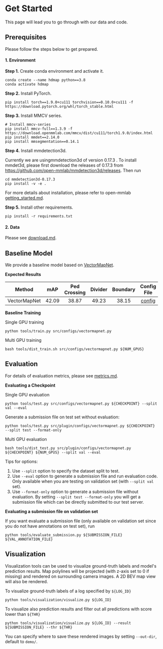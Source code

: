 # Get Started 

This page will lead you to go through with our data and code.



## Prerequisites

Please follow the steps below to get prepared.

#### 1. Environment

**Step 1.** Create conda environment and activate it.

```
conda create --name hdmap python==3.8
conda activate hdmap
```

**Step 2.** Install PyTorch.

```
pip install torch==1.9.0+cu111 torchvision==0.10.0+cu111 -f https://download.pytorch.org/whl/torch_stable.html
```

**Step 3.** Install MMCV series.

```
# Install mmcv-series
pip install mmcv-full==1.3.9 -f https://download.openmmlab.com/mmcv/dist/cu111/torch1.9.0/index.html
pip install mmdet==2.14.0
pip install mmsegmentation==0.14.1
```

**Step 4.** Install mmdetection3d.

Currently we are usingmmdetection3d of  version 0.17.3 . To install mmdet3d, please first download the releases of 0.17.3 from https://github.com/open-mmlab/mmdetection3d/releases. Then run

```
cd mmdetection3d-0.17.3
pip install -v -e .
```

For more details about installation, please refer to open-mmlab [getting_started.md](https://github.com/open-mmlab/mmdetection3d/blob/master/docs/en/getting_started.md).

**Step 5.** Install other requirements.

```
pip install -r requirements.txt
```



#### 2. Data

Please see [download.md](./download.md).



## Baseline Model

We provide a baseline model based on [VectorMapNet](https://arxiv.org/abs/2206.08920). 

**Expected Results**

|    Method    |  mAP  | Ped Crossing | Divider | Boundary | Config File | Ckpt |
| :----------: | :---: | :----------: | :-----: | :------: | :---------: | :--: |
| VectorMapNet | 42.09 |    38.87     |  49.23  |  38.15   | [config]()  |      |

**Baseline Training**

Single GPU training

```
python tools/train.py src/configs/vectormapnet.py
```

Multi GPU training

```
bash tools/dist_train.sh src/configs/vectormapnet.py ${NUM_GPUS}
```



## Evaluation

For details of evaluation metrics, please see [metrics.md](./metrics.md).

**Evaluating a Checkpoint**

Single GPU evaluation

```
python tools/test.py src/configs/vectormapnet.py ${CHECKPOINT} --split val --eval
```

Generate a submission file on test set without evaluation:

```
python tools/test.py src/plugin/configs/vectormapnet.py ${CHECKPOINT} --split test --format-only
```

Multi GPU evaluation

```
bash tools/dist_test.py src/plugin/configs/vectormapnet.py ${CHECKPOINT} ${NUM_GPUS} --split val --eval
```

Tips for options:

1. Use `--split` option to specify the dataset split to test.
2. Use `--eval` option to generate a submission file and run evaluation code. Only available when you are testing on validation set (with `--split val` set).
3. Use `--format-only` option to generate a submission file without evaluation. By setting `--split test --format-only` you will get a submission file which can be directly submitted to our test server.



**Evaluating a submission file on validation set**

If you want evaluate a submission file (only available on validation set since you do not have annotations on test set), run

```
python tools/evaluate_submission.py ${SUBMISSION_FILE} ${VAL_ANNOTATION_FILE}
```



## Visualization

Visualization tools can be used to visualize ground-truth labels and model's prediction results. Map polylines will be projected (with z-axis set to 0 if missing) and rendered on surrounding camera images. A 2D BEV map view will also be rendered.



To visualize ground-truth labels of a log specified by `${LOG_ID} `

```
python tools/visualization/visualize.py ${LOG_ID} 
```

To visualize also prediction results and filter out all predictions with score lower than `${THR}`

```
python tools/visualization/visualize.py ${LOG_ID} --result ${SUBMISSION_FILE} --thr ${THR}
```

You can specify where to save these rendered images by setting `--out-dir`, default to `demo/`.
